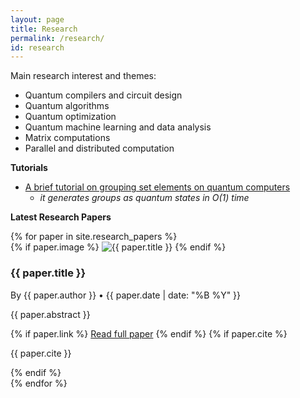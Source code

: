 ```yaml
---
layout: page
title: Research
permalink: /research/
id: research
---
```


<link rel="stylesheet" href="{{ '/assets/css/styles.css' | relative_url }}">

Main research interest and themes:
* Quantum compilers and circuit design
* Quantum algorithms
* Quantum optimization
* Quantum machine learning and data analysis
* Matrix computations
* Parallel and distributed computation
  

**Tutorials** 
- [A brief tutorial on grouping set elements on quantum computers](https://adaskin.github.io/quantum-grouping-set-elements)  
  - *it generates groups as quantum states in O(1) time*

**Latest Research Papers**   
<div class="research-papers">
  {% for paper in site.research_papers %}
    <div class="paper-card">
      {% if paper.image %}
      <img src="{{ paper.image }}" alt="{{ paper.title }}" class="paper-image">
      {% endif %}
      <div class="paper-content">
        <h3>{{ paper.title }}</h3>
        <p class="meta">By {{ paper.author }} • {{ paper.date | date: "%B %Y" }}</p>
        <p class="abstract">{{ paper.abstract }}</p>
        {% if paper.link %}
        <a href="{{ paper.link }}">Read full paper</a>
        {% endif %}
        {% if paper.cite %}
        <p class="meta">{{ paper.cite }}</p>
        {% endif %}
      </div>
    </div>
  {% endfor %}
</div>

